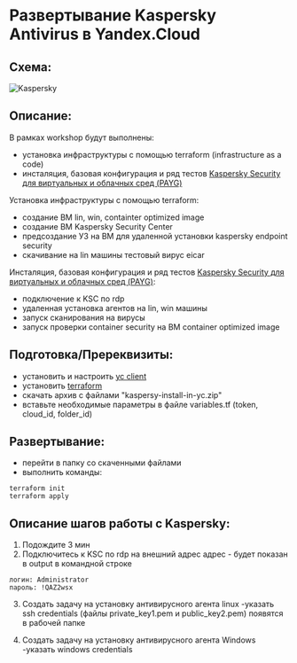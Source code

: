 # Развертывание Kaspersky Antivirus в Yandex.Cloud


## Схема:
![Kaspersky](https://user-images.githubusercontent.com/85429798/124883024-9a9fe700-dfd9-11eb-82d6-1f795b4ee383.jpg) 


## Описание:
В рамках workshop будут выполнены:
- установка инфраструктуры с помощью terraform (infrastructure as a code)
- инсталяция, базовая конфигурация и ряд тестов [Kaspersky Security для виртуальных и облачных сред (PAYG)](https://cloud.yandex.ru/marketplace/products/f2eghdh3f8nnbu389nsh) 


Установка инфраструктуры с помощью terraform:
- создание ВМ lin, win, containter optimized image
- создание ВМ Kaspersky Security Center
- предсоздание УЗ на ВМ для удаленной установки kaspersky endpoint security
- скачивание на lin машины тестовый вирус eicar


Инсталяция, базовая конфигурация и ряд тестов [Kaspersky Security для виртуальных и облачных сред (PAYG)](https://cloud.yandex.ru/marketplace/products/f2eghdh3f8nnbu389nsh):
- подключение к KSC по rdp
- удаленная установка агентов на lin, win машины
- запуск сканирования на вирусы
- запуск проверки container security на ВМ container optimized image


## Подготовка/Пререквизиты:
- установить и настроить [yc client](https://cloud.yandex.ru/docs/cli/quickstart)
- установить [terraform](https://www.terraform.io/downloads.html)
- скачать архив с файлами "kaspersy-install-in-yc.zip"
- вставьте необходимые параметры в файле variables.tf (token, cloud_id, folder_id)


## Развертывание:
- перейти в папку со скаченными файлами
- выполнить команды:
```
terraform init
terraform apply 
```

## Описание шагов работы с Kaspersky:
1) Подождите 3 мин
2) Подключитесь к KSC по rdp на внешний адрес
адрес - будет показан в output в командной строке
```
логин: Administrator
пароль: !QAZ2wsx
```
3) Создать задачу на установку антивирусного агента linux 
-указать ssh credentials (файлы private_key1.pem и public_key2.pem) появятся в рабочей папке

4) Создать задачу на установку антивирусного агента Windows
-указать windows credentials



